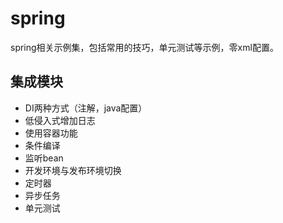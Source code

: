 # spring

spring相关示例集，包括常用的技巧，单元测试等示例，零xml配置。

## 集成模块

* DI两种方式（注解，java配置）
* 低侵入式增加日志
* 使用容器功能
* 条件编译
* 监听bean
* 开发环境与发布环境切换
* 定时器
* 异步任务
* 单元测试